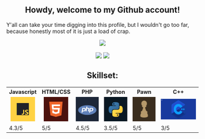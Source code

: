 <h2 align="center">Howdy, welcome to my Github account!</h2>
<p>Y'all can take your time digging into this profile, but I wouldn't go too far, because honestly most of it is just a load of crap.</p>
<p align="center">
  <img src="https://github-readme-stats.vercel.app/api?username=FreddieCrew&custom_title=Github+Stats&theme=dark">
</p>

<p align="center">
<img src="https://lanyard.cnrad.dev/api/937116391046283355" height="200em">
<img src="https://github-readme-stats.vercel.app/api/top-langs/?username=FreddieCrew&layout=pie&langs_count=7&theme=dark&bg_color=1a1c1f&hide_border=true" height="200em">
</p>

<center>
  <h2 align="center">Skillset:</h2>
<table align="center">
  <tr>
    <th>Javascript</th>
    <th>HTML/CSS</th>
    <th>PHP</th>
    <th>Python</th>
    <th>Pawn</th>
    <th>C++</th>
  </tr>
  
  <tr>
    <td><center><img height="64em" src="https://github.com/FreddieCrew/FreddieCrew/blob/main/images/lang-javascript.png?raw=true"/></center></td>
    <td><center><img height="64em" src="https://github.com/FreddieCrew/FreddieCrew/blob/main/images/lang-html.png?raw=true"/></center></td>
    <td><center><img height="64em" src="https://github.com/FreddieCrew/FreddieCrew/blob/main/images/lang-php.png?raw=true"/></center></td>
    <td><center><img height="64em" src="https://github.com/FreddieCrew/FreddieCrew/blob/main/images/lang-python.png?raw=true"/></center></td>
    <td><center><img height="64em" src="https://github.com/FreddieCrew/FreddieCrew/blob/main/images/lang-pawn.png?raw=true"/></center></td>
    <td><center><img height="54em" src="https://github.com/FreddieCrew/FreddieCrew/blob/main/images/cpp.png?raw=true"/></center></td>
  </tr>
  
  <tr>
    <td>4.3/5</td>
    <td>5/5</td>
    <td>4.5/5</td>
    <td>3.5/5</td>
    <td>5/5</td>
    <td>3/5</td>
  </tr>
  
</table>
</center>
